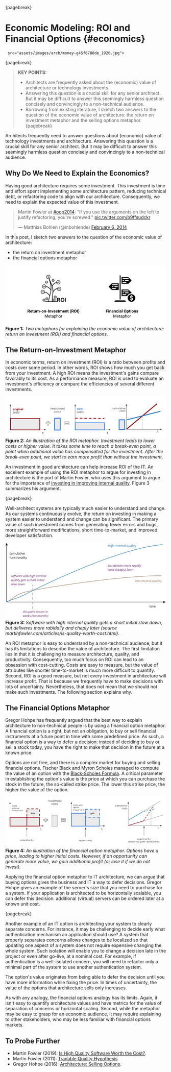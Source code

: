 {pagebreak}

# Economic Modeling: ROI and Financial Options {#economics}

     src="assets/images/arch/money-g45f6788de_1920.jpg">
{pagebreak}

> **KEY POINTS:**
>
> * Architects are frequently asked about the (economic) value of architecture or technology investments.
> * Answering this question is a crucial skill for any senior architect. But it may be difficult to answer this seemingly harmless question concisely and convincingly to a non-technical audience.
> * Borrowing from existing literature, I sketch two answers to the question of the economic value of architecture: the return on investment metaphor and the selling options metaphor.
{pagebreak}


Architects frequently need to answer questions about (economic) value of technology investments and architecture. Answering this question is a crucial skill for any senior architect. But it may be difficult to answer this seemingly harmless question concisely and convincingly to a non-technical audience.

## Why Do We Need to Explain the Economics?

Having good architecture requires some investment. This investment is time and effort spent implementing some architecture pattern, reducing technical debt, or refactoring code to align with our architecture. Consequently, we need to explain the expected value of this investment.

<blockquote class="twitter-tweet"><p lang="en" dir="ltr">Martin Fowler at <a href="https://twitter.com/hashtag/oop2014?src=hash&amp;ref_src=twsrc%5Etfw">#oop2014</a>: &quot;If you use the arguments on the left to justify refactoring, you&#39;re screwed.&quot; <a href="http://t.co/b9ffsudckr">pic.twitter.com/b9ffsudckr</a></p>&mdash; Matthias Bohlen (@mbohlende) <a href="https://twitter.com/mbohlende/status/431446680874258433?ref_src=twsrc%5Etfw">February 6, 2014</a></blockquote> <script async src="https://platform.twitter.com/widgets.js" charset="utf-8"></script>

In this post, I sketch two answers to the question of the economic value of architecture:
* the return on investment metaphor
* the financial options metaphor


![](assets/images/economics/two-metaphors.png)
**Figure 1:** *Two metaphors for explaining the economic value of architecture: return on investment (ROI) and financial options.*

## The Return-on-Investment Metaphor

In economic terms, return on investment (ROI) is a ratio between profits and costs over some period. In other words, ROI shows how much you get back from your investment. A high ROI means the investment's gains compare favorably to its cost. As a performance measure, ROI is used to evaluate an investment's efficiency or compare the efficiencies of several different investments.

![](assets/images/economics/roi-model.png)
**Figure 2:** *An illustration of the ROI metaphor. Investment leads to lower costs or higher value. It takes some time to reach a break-even point, a point when additional value has compensated for the investment. After the break-even point, we start to earn more profit than without the investment.*

An investment in good architecture can help increase ROI of the IT. An excellent example of using the ROI metaphor to argue for investing in architecture is the port of Martin Fowler, who uses this argument to argue for the importance of [investing in improving internal quality](https://martinfowler.com/articles/is-quality-worth-cost.html). Figure 3 summarizes his argument.


{pagebreak}



Well-architect systems are typically much easier to understand and change. As our systems continuously evolve, the return on investing in making a system easier to understand and change can be significant. The primary value of such investment comes from generating fewer errors and bugs, more straightforward modifications, short time-to-market, and improved developer satisfaction.


![](assets/images/economics/roi-internal-quality.png)
**Figure 3:** *Software with high internal quality gets a short initial slow down, but deliveres more rabidally and cheply later (source martinfowler.com/articles/is-quality-worth-cost.html).*

An ROI metaphor is easy to understand by a non-technical audience, but it has its limitations to describe the value of architecture. The first limitation lies in that it is challenging to measure architecture, quality, and productivity. Consequently, too much focus on ROI can lead to an obsession with cost-cutting. Costs are easy to measure, but the value of attributes like shorter time-to-market is much more difficult to quantify. Second, ROI is a good measure, but not every investment in architecture will increase profit. That is because we frequently have to make decisions with lots of uncertainty. Nevertheless, that does not mean that we should not make such investments. The following section explains why.


## The Financial Options Metaphor

Gregor Hohpe has frequently argued that the best way to explain architecture to non-technical people is by using a financial option metaphor. A financial option is a right, but not an obligation, to buy or sell financial instruments at a future point in time with some predefined price. As such, a financial option is a way to defer a decision: instead of deciding to buy or sell a stock today, you have the right to make that decision in the future at a known price.

Options are not free, and there is a complex market for buying and selling financial options. Fischer Black and Myron Scholes managed to compute the value of an option with the [Black-Scholes Formula](https://en.wikipedia.org/wiki/Black%E2%80%93Scholes_model). A critical parameter in establishing the option's value is the price at which you can purchase the stock in the future, the so-called strike price. The lower this strike price, the higher the value of the option.


![](assets/images/economics/options-model.png)
**Figure 4:** *An illustration of the financial option metaphor. Options have a price, leading to higher initial costs. However, if an opportunity can generate more value, we gain additional profit (or lose it if we do not invest).*

Applying the financial option metaphor to IT architecture, we can argue that buying options gives the business and IT a way to defer decisions. Gregor Hohpe gives an example of the server's size that you need to purchase for a system. If your application is architected to be horizontally scalable, you can defer this decision: additional (virtual) servers can be ordered later at a known unit cost.

{pagebreak}



Another example of an IT option is architecting your system to clearly separate concerns. For instance, it may be challenging to decide early what authentication mechanism an application should use? A system that properly separates concerns allows changes to be localized so that updating one aspect of a system does not require expensive changing the whole system. Such isolation will enable you to change a decision late in the project or even after go-live, at a nominal cost. For example, if authentication is a well-isolated concern, you will need to refactor only a minimal part of the system to use another authentication system.

The option's value originates from being able to defer the decision until you have more information while fixing the price. In times of uncertainty, the value of the options that architecture sells only increases.

As with any analogy, the financial options analogy has its limits. Again, it isn't easy to quantify architecture values and have metrics for the value of separation of concerns or horizontal scaling. Second, while the metaphor may be easy to grasp for an economic audience, it may require explaining to other stakeholders, who may be less familiar with financial options markets.




## To Probe Further

* Martin Fowler (2019): [Is High Quality Software Worth the Cost?](https://martinfowler.com/articles/is-quality-worth-cost.html).
* Martin Fowler (2011): [Tradable Quality Hypothesis](https://martinfowler.com/bliki/TradableQualityHypothesis.html).
* Gregor Hohpe (2016): [Architecture: Selling Options](https://architectelevator.com/architecture/architecture-options/).
